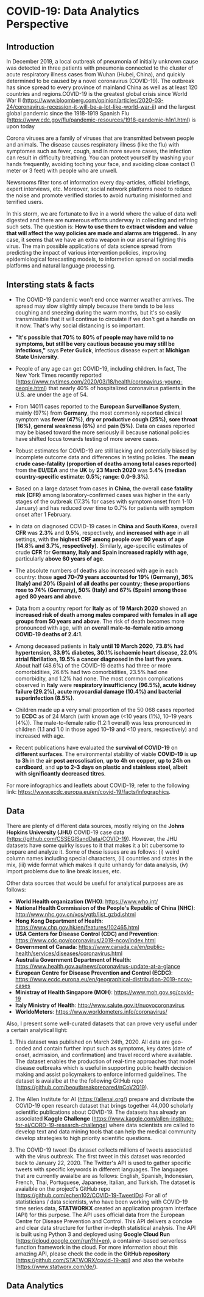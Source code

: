 # COVID-19: Data Analytics Perspective 
## Introduction
In December 2019, a local outbreak of pneumonia of initially unknown cause was detected in three patients with pneumonia connected to the cluster of acute respiratory illness cases from Wuhan (Hubei, China), and quickly determined to be caused by a novel coronavirus (COVID-19). The outbreak has since spread to every province of mainland China as well as at least 120 countries and regions.COVID-19 is the greatest global crisis since World War II (https://www.bloomberg.com/opinion/articles/2020-03-24/coronavirus-recession-it-will-be-a-lot-like-world-war-ii) and the largest global pandemic since the 1918-1919 Spanish Flu (https://www.cdc.gov/flu/pandemic-resources/1918-pandemic-h1n1.html) is upon today

Corona viruses are a family of viruses that are transmitted between people and animals. The disease causes respiratory illness (like the flu) with symptomes such as fever, cough, and in more severe cases, the infection can result in difficulty breathing. You can protect yourself by washing your hands frequently, avoiding toching your face, and avoiding close contact (1 meter or 3 feet) with people who are unwell. 

Newsrooms filter tons of information every day-articles, official briefings, expert interviews, etc. Moreover, social network platforms need to reduce the noise and promote verified stories to avoid nurturing misinformed and terrified users. 

In this storm, we are fortunate to live in a world where the value of data well digested and there are numerous efforts underway in collecting and refining such sets. The question is: **How to use them to extract wisdom and value that will affect the way policies are made and alarms are triggered.**. In any case, it seems that we have an extra weapon in our arsenal fighting this virus. The main possible applications of data science spread from predicting the impact of various intervention policies, improving epidemiological forecasting models, to informetion spread on social media platforms and natural language processing. 
## Intersting stats & facts
* The COVID-19 pandemic won't end once warmer weather arrrives. The spread may slow slightly simply because there tends to be less coughing and sneezing during the warm months, but it's so easily transmissible that it will continue to circulate if we don't get a handle on it now. That's why social distancing is so important.

* **"It's possible that 70% to 80% of people may have mild to no symptoms, but still be very cautious because you may still be infectious,"** says **Peter Gulick**, infectious disease expert at **Michigan State University**. 

* People of any age can get COVID-19, including children. In fact, The New York Times recently reported (https://www.nytimes.com/2020/03/18/health/coronavirus-young-people.html) that nearly 40% of hospitalized coronavirus patients in the U.S. are under the age of 54.

* From 14011 cases reported to the **European Surveillance System**, mainly (97%) from **Germany**, the most commonly reported clinical symptom was **fever (47%)**, **dry or productive cough (25%)**, **sore throat (16%)**, **general weakness (6%)** and **pain (5%)**. Data on cases reported may be biased toward the more seriously ill because national policies have shifted focus towards testing of more severe cases.

* Robust estimates for COVID-19 are still lacking and potentially biased by incomplete outcome data and differences in testing policies. The **mean crude case-fatality (proportion of deaths among total cases reported)** from the **EU/EEA** and the **UK** by **23 March 2020** was **5.4% (median country-specific estimate: 0.5%; range: 0.0-9.3%)**.

* Based on a large dataset from cases in **China**, the overall **case fatality risk (CFR)** among laboratory-confirmed cases was higher in the early stages of the outbreak (17.3% for cases with symptom onset from 1-10 January) and has reduced over time to 0.7% for patients with symptom onset after 1 February.

* In data on diagnosed COVID-19 cases in **China** and **South Korea**, overall **CFR** was **2.3%** and **0.5%**, respectively, and **increased with age** in all settings, with the **highest CRF among people over 80 years of age (14.8% and 3.7%, respectively)**. Similarly, age-specific estimates of crude **CFR** for **Germany, Italy and Spain increased rapidly with age**, particularly **above 60 years of age**.

* The absolute numbers of deaths also increased with age in each country: those **aged 70–79 years accounted for 19% (Germany), 36% (Italy) and 20% (Spain) of all deaths per country; these proportions rose to 74% (Germany), 50% (Italy) and 67% (Spain) among those aged 80 years and above**.

* Data from a country report for **Italy** as of **19 March 2020** showed an **increased risk of death among males compared with females in all age groups from 50 years and above**. The risk of death becomes more pronounced with age, with an **overall male-to-female ratio among COVID-19 deaths of 2.4:1**.

* Among deceased patients in **Italy until 19 March 2020**, **73.8% had hypertension, 33.9% diabetes, 30.1% ischaemic heart disease, 22.0% atrial fibrillation, 19.5% a cancer diagnosed in the last five years**. About half (48.6%) of the COVID-19 deaths had three or more comorbidities, 26.6% had two comorbidities, 23.5% had one comorbidity, and 1.2% had none. The most common complications observed in **Italy** were **respiratory insufficiency (96.5%), acute kidney failure (29.2%), acute myocardial damage (10.4%) and bacterial superinfection (8.5%)**.

* Children made up a very small proportion of the 50 068 cases reported to **ECDC** as of 24 March (with known age (<10 years (1%), 10–19 years (4%)). The male-to-female ratio (1.2:1 overall) was less pronounced in children (1.1 and 1.0 in those aged 10–19 and <10 years, respectively) and increased with age. 

* Recent publications have evaluated the **survival of COVID-19** on **different surfaces**. The environmental stability of viable **COVID-19** is **up to 3h** in the **air post aerosolisation**, **up to 4h on copper**, **up to 24h on cardboard**, and **up to 2–3 days on plastic and stainless steel, albeit with significantly decreased titres**. 

For more infographics and leaflets about COVID-19, refer to the following link: https://www.ecdc.europa.eu/en/covid-19/facts/infographics.

## Data
There are plenty of different data sources, mostly relying on the **Johns Hopkins University (JHU)** COVID-19 case data (https://github.com/CSSEGISandData/COVID-19). However, the JHU datasets have some quirky issues to it that makes it a bit cubersome to prepare and analyze it. Some of these issues are as follows: (i) weird column names including special characters, (ii) countries and states in the mix, (iii) wide format which makes it quite unhandy for data analysis, (iv) import problems due to line break issues, etc.

Other data sources that would be useful for analytical purposes are as follows:

* **World Health organization (WHO)**: https://www.who.int/
* **National Health Commission of the People's Republic of China (NHC)**: http://www.nhc.gov.cn/xcs/yqtb/list_gzbd.shtml
* **Hong Kong Department of Health**: https://www.chp.gov.hk/en/features/102465.html
* **USA Centers for Disease Control (CDC) and Prevention**: https://www.cdc.gov/coronavirus/2019-ncov/index.html
* **Government of Canada**: https://www.canada.ca/en/public-health/services/diseases/coronavirus.html
* **Australia Government Department of Health**: https://www.health.gov.au/news/coronavirus-update-at-a-glance
* **European Centre for Disease Prevention and Control (ECDC)**: https://www.ecdc.europa.eu/en/geographical-distribution-2019-ncov-cases
* **Ministray of Health Singapore (MOH)**: https://www.moh.gov.sg/covid-19
* **Italy Ministry of Health**: http://www.salute.gov.it/nuovocoronavirus
* **WorldoMeters**: https://www.worldometers.info/coronavirus/

Also, I present some well-curated datasets that can prove very useful under a certain analytical light:

1. This dataset was published on March 24th, 2020. All data are geo-coded and contain further input such as symptoms, key dates (date of onset, admission, and confirmation) and travel record where available. The dataset enables the production of real-time approaches that model disease outbreaks which is useful in supporting public health decision making and assist policymakers to enforce informed guidelines. The dataset is avaialbe at the the following GitHub repo (https://github.com/beoutbreakprepared/nCoV2019).

2. The Allen Institute for AI (https://allenai.org/) prepare and distribute the COVID-19 open research dataset that brings together 44,000 scholarly scientific publications about COVID-19. The datasets has already an associated **Kaggle Challenge** (https://www.kaggle.com/allen-institute-for-ai/CORD-19-research-challenge) where data scientists are called to develop text and data mining tools that can help the medical community develop strategies to high priority scientific questions. 

3. The COVID-19 tweet IDs dataset collects millions of tweets associated with the virus outbreak. The first tweet in this dataset was recorded back to January 22, 2020. The Twitter's API is used to gather specific tweets with specific keywords in different languages. The languages that are currently avaialbe are as follows: English, Spanish, Indonesian, French, Thai, Portuguese, Japanese, Italian, and Turkish. The dataset is avaialble on the project's GitHub repo (https://github.com/echen102/COVID-19-TweetIDs)
For all of statisticians / data scientists, who have been working with COVID-19 time series data, **STATWORKX** created an application program interface (API) for this purpose. The API uses official data from the European Centre for Disease Prevention and Control. This API delivers a concise and clear data structure for further in-depth statistical analysis. The API is built using Python 3 and deployed using **Google Cloud Run** (https://cloud.google.com/run?hl=en), a container-based serverless function framework in the cloud. For more information about this amazing API, please check the code in the **GitHub repository** (https://github.com/STATWORX/covid-19-api) and also the website (https://www.statworx.com/de/).

## Data Analytics

